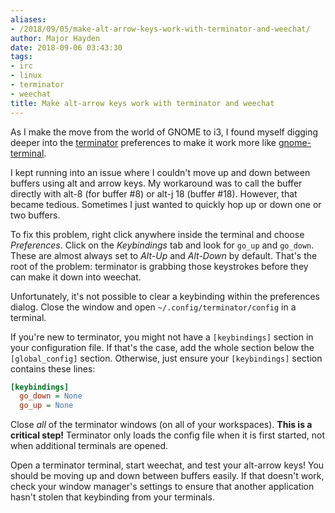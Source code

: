 ```yaml
---
aliases:
- /2018/09/05/make-alt-arrow-keys-work-with-terminator-and-weechat/
author: Major Hayden
date: 2018-09-06 03:43:30
tags:
- irc
- linux
- terminator
- weechat
title: Make alt-arrow keys work with terminator and weechat
---
```


As I make the move from the world of GNOME to i3, I found myself digging deeper into the [terminator][2] preferences to make it work more like [gnome-terminal][3].

<!--more-->

I kept running into an issue where I couldn't move up and down between buffers using alt and arrow keys. My workaround was to call the buffer directly with alt-8 (for buffer #8) or alt-j 18 (buffer #18). However, that became tedious. Sometimes I just wanted to quickly hop up or down one or two buffers.

To fix this problem, right click anywhere inside the terminal and choose _Preferences_. Click on the _Keybindings_ tab and look for `go_up` and `go_down`. These are almost always set to _Alt-Up_ and _Alt-Down_ by default. That's the root of the problem: terminator is grabbing those keystrokes before they can make it down into weechat.

Unfortunately, it's not possible to clear a keybinding within the preferences dialog. Close the window and open `~/.config/terminator/config` in a terminal.

If you're new to terminator, you might not have a `[keybindings]` section in your configuration file. If that's the case, add the whole section below the `[global_config]` section. Otherwise, just ensure your `[keybindings]` section contains these lines:

```ini
[keybindings]
  go_down = None
  go_up = None
```

Close _all_ of the terminator windows (on all of your workspaces). **This is a critical step!** Terminator only loads the config file when it is first started, not when additional terminals are opened.

Open a terminator terminal, start weechat, and test your alt-arrow keys! You should be moving up and down between buffers easily. If that doesn't work, check your window manager's settings to ensure that another application hasn't stolen that keybinding from your terminals.

 [2]: https://terminator-gtk3.readthedocs.io/en/latest/
 [3]: https://help.gnome.org/users/gnome-terminal/stable/